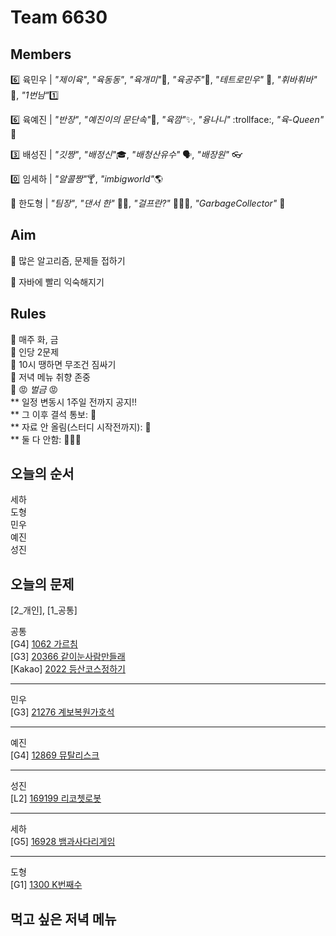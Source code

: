 # Team 6630

## Members

:six:   육민우 | *"제이육"*,  *"육동동"*, *"육개미"*:ant:, *"육공주"*:princess:, *"테트로민우"* 🧩, *"휘바휘바"* 🙌, *"1번남"*:one:

:six:   육예진 | *"반장"*, *"예진이의 문단속"*:door:, *"육깜"*:sparkles:, *"융나니"* :trollface:, *"육-Queen"* 👑

:three: 배성진 | *"깃짱"*,  *"배정신"*:mortar_board:, *"배청산유수"* 🗣️, *"배장원"* :eyeglasses:

:zero: 임세하 | *"알콜짱"*:cocktail:, *"imbigworld"*🌎

💯 한도형 | *"팀장"*, *"댄서 한"* 🕺🏻, *"걸프란?"* 🤷🏻‍♀️, *"GarbageCollector"* 🤖

## Aim
:dart: 많은 알고리즘, 문제들 접하기

:dart: 자바에 빨리 익숙해지기

## Rules
:pushpin: 매주 화, 금  
:pushpin: 인당 2문제  
:pushpin: 10시 땡하면 무조건 짐싸기  
:pushpin: 저녁 메뉴 취향 존중  
:pushpin: :rage: *벌금* :rage:  
** 일정 변동시 1주일 전까지 공지!!  
** 그 이후 결석 통보: :money_with_wings:  
** 자료 안 올림(스터디 시작전까지): :money_with_wings:    
** 둘 다 안함: :money_with_wings::money_with_wings::money_with_wings:    

## 오늘의 순서
세하  
도형    
민우  
예진  
성진  

## 오늘의 문제

[2_개인], [1_공통]  

공통  
[G4] [1062 가르침](https://www.acmicpc.net/problem/1062)  
[G3] [20366 같이눈사람만들래](https://www.acmicpc.net/problem/20366)  
[Kakao] [2022 등산코스정하기](https://school.programmers.co.kr/learn/courses/30/lessons/118669)  

___
민우  
[G3] [21276 계보복원가호석](https://www.acmicpc.net/problem/21276)  


___
예진  
[G4] [12869 뮤탈리스크](https://www.acmicpc.net/problem/12869)  


___
성진  
[L2] [169199 리코쳇로봇](https://school.programmers.co.kr/learn/courses/30/lessons/169199)  


___
세하  
[G5] [16928 뱀과사다리게임](https://www.acmicpc.net/problem/16928)  


___
도형  
[G1] [1300 K번째수](https://www.acmicpc.net/problem/1300)  



## 먹고 싶은 저녁 메뉴
